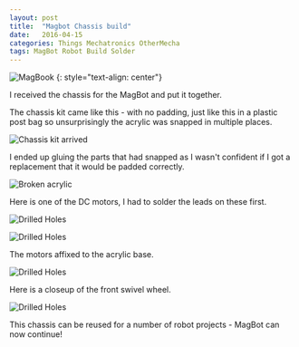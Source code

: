 ```yaml
---
layout: post
title:  "Magbot Chassis build"
date:   2016-04-15
categories: Things Mechatronics OtherMecha
tags: MagBot Robot Build Solder
---
```


![MagBook](/projects/magbot/How-To-Build-A-Robot.jpg)
{: style="text-align: center"}

I received the chassis for the MagBot and put it together.

<!--more-->

The chassis kit came like this - with no padding, just like this in a plastic post bag so unsurprisingly the acrylic was snapped in multiple places.

![Chassis kit arrived](/images/magBot/chassis01.jpg)

I ended up gluing the parts that had snapped as I wasn't confident if I got a replacement that it would be padded correctly.

![Broken acrylic](/images/magBot/broken01.jpg)

Here is one of the DC motors, I had to solder the leads on these first.

![Drilled Holes](/images/magBot/motor01.jpg)

![Drilled Holes](/images/magBot/motor02.jpg)

The motors affixed to the acrylic base.

![Drilled Holes](/images/magBot/chassis03.jpg)

Here is a closeup of the front swivel wheel.

![Drilled Holes](/images/magBot/frontWheel01.jpg)

This chassis can be reused for a number of robot projects - MagBot can now continue!
